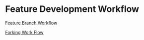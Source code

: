 # Feature Development Workflow

[Feature Branch Workflow](https://www.atlassian.com/git/tutorials/comparing-workflows/feature-branch-workflow)

[Forking Work Flow](https://www.atlassian.com/git/tutorials/comparing-workflows/forking-workflow)